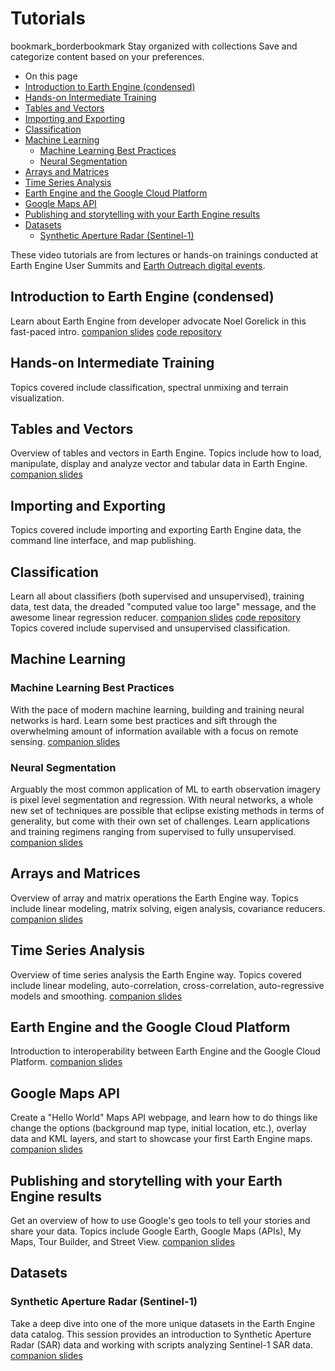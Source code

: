  
#  Tutorials 
bookmark_borderbookmark Stay organized with collections  Save and categorize content based on your preferences.
  * On this page
  * [Introduction to Earth Engine (condensed)](https://developers.google.com/earth-engine/tutorials/videos#introduction-to-earth-engine-condensed)
  * [Hands-on Intermediate Training](https://developers.google.com/earth-engine/tutorials/videos#hands-on-intermediate-training)
  * [Tables and Vectors](https://developers.google.com/earth-engine/tutorials/videos#tables-and-vectors)
  * [Importing and Exporting](https://developers.google.com/earth-engine/tutorials/videos#importing-and-exporting)
  * [Classification](https://developers.google.com/earth-engine/tutorials/videos#classification)
  * [Machine Learning](https://developers.google.com/earth-engine/tutorials/videos#machine-learning)
    * [Machine Learning Best Practices](https://developers.google.com/earth-engine/tutorials/videos#machine-learning-best-practices)
    * [Neural Segmentation](https://developers.google.com/earth-engine/tutorials/videos#neural-segmentation)
  * [Arrays and Matrices](https://developers.google.com/earth-engine/tutorials/videos#arrays-and-matrices)
  * [Time Series Analysis](https://developers.google.com/earth-engine/tutorials/videos#time-series-analysis)
  * [Earth Engine and the Google Cloud Platform](https://developers.google.com/earth-engine/tutorials/videos#earth-engine-and-the-google-cloud-platform)
  * [Google Maps API](https://developers.google.com/earth-engine/tutorials/videos#google-maps-api)
  * [Publishing and storytelling with your Earth Engine results](https://developers.google.com/earth-engine/tutorials/videos#publishing-and-storytelling-with-your-earth-engine-results)
  * [Datasets](https://developers.google.com/earth-engine/tutorials/videos#datasets)
    * [Synthetic Aperture Radar (Sentinel-1)](https://developers.google.com/earth-engine/tutorials/videos#synthetic-aperture-radar-sentinel-1)


These video tutorials are from lectures or hands-on trainings conducted at Earth Engine User Summits and [Earth Outreach digital events](https://earthoutreachonair.withgoogle.com/). 
## Introduction to Earth Engine (condensed)
Learn about Earth Engine from developer advocate Noel Gorelick in this fast-paced intro.
[companion slides](https://docs.google.com/presentation/d/1iZtkBNzl2HBWFT0wEhwCov89kyiBO7rSHcmMa6WNMa8) [code repository](https://code.earthengine.google.com/?accept_repo=users/gorelick/EE101-B)
## Hands-on Intermediate Training
Topics covered include classification, spectral unmixing and terrain visualization.
## Tables and Vectors
Overview of tables and vectors in Earth Engine. Topics include how to load, manipulate, display and analyze vector and tabular data in Earth Engine.
[companion slides](https://docs.google.com/presentation/d/1D7rezUHPElCfYWHMRNBChHjbEv6nXDD8xnh7_YgyK6A/edit?usp=sharing)
## Importing and Exporting
Topics covered include importing and exporting Earth Engine data, the command line interface, and map publishing.
## Classification
Learn all about classifiers (both supervised and unsupervised), training data, test data, the dreaded "computed value too large" message, and the awesome linear regression reducer.
[companion slides](https://docs.google.com/presentation/d/1esEXY4rlyl3J2oXxfhSPBHQvxie_Fmda6wSDu_S2aQo) [code repository](https://code.earthengine.google.com/?accept_repo=users/akarbasi/simple_classifier)
Topics covered include supervised and unsupervised classification.
## Machine Learning
### Machine Learning Best Practices
With the pace of modern machine learning, building and training neural networks is hard. Learn some best practices and sift through the overwhelming amount of information available with a focus on remote sensing.
[companion slides](https://docs.google.com/presentation/d/1FCsI_X8tD3u5naij2apyzmYOBBsfd6xVWMV76y1JEqI)
### Neural Segmentation
Arguably the most common application of ML to earth observation imagery is pixel level segmentation and regression. With neural networks, a whole new set of techniques are possible that eclipse existing methods in terms of generality, but come with their own set of challenges. Learn applications and training regimens ranging from supervised to fully unsupervised.
[companion slides](https://docs.google.com/presentation/d/1LRhtWkSLcFh0LPlWaOnHYlQUIDoCTaLIW-DY07E_wMA)
## Arrays and Matrices
Overview of array and matrix operations the Earth Engine way. Topics include linear modeling, matrix solving, eigen analysis, covariance reducers.
[companion slides](https://docs.google.com/presentation/d/1lPtQPK008NkQ734wCRjHAQX2xFR3a0YZuRFX3SoOMZ0)
## Time Series Analysis
Overview of time series analysis the Earth Engine way. Topics covered include linear modeling, auto-correlation, cross-correlation, auto-regressive models and smoothing.
[companion slides](https://docs.google.com/presentation/d/1J1rUtf-bkfaJwYJY-tU17kzKI4U8FnF7Q2_VWqWdaak/edit?usp=sharing)
## Earth Engine and the Google Cloud Platform
Introduction to interoperability between Earth Engine and the Google Cloud Platform.
[companion slides](https://docs.google.com/presentation/d/1fEbJNe29e30s-J0vVTTLoD17nEqUUs84WNpImh6ss3U)
## Google Maps API
Create a "Hello World" Maps API webpage, and learn how to do things like change the options (background map type, initial location, etc.), overlay data and KML layers, and start to showcase your first Earth Engine maps.
[companion slides](https://docs.google.com/presentation/d/1bVZcXIog-igAXkhmq8KUbOYY3IZ5xw6BRf3TVqOcSf4)
## Publishing and storytelling with your Earth Engine results
Get an overview of how to use Google's geo tools to tell your stories and share your data. Topics include Google Earth, Google Maps (APIs), My Maps, Tour Builder, and Street View.
[companion slides](https://docs.google.com/presentation/d/13_H2ywA0MIlkhXuK-hhqB8YpO76Bqg8l0hM2xAWnvLk)
## Datasets
### Synthetic Aperture Radar (Sentinel-1)
Take a deep dive into one of the more unique datasets in the Earth Engine data catalog. This session provides an introduction to Synthetic Aperture Radar (SAR) data and working with scripts analyzing Sentinel-1 SAR data.
[companion slides](https://docs.google.com/presentation/d/e/2PACX-1vTT9Cw8ROlIPMgN3_k_M-zpPC97nrmuDf9dRy3q98xY-lLvi3HPlDaGbcR_pfbJNs4TBDZli9BC8WKL/pub?start=false&loop=false&delayms=3000)
